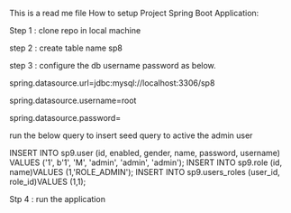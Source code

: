 This is a read me file
How to setup Project 
Spring Boot Application:

Step 1 : clone repo in local machine

step 2 : create table name sp8 

step 3 : configure the db username password as below.



spring.datasource.url=jdbc:mysql://localhost:3306/sp8

spring.datasource.username=root

spring.datasource.password=


run the below query to insert seed query to active the admin user 

INSERT INTO sp9.user (id, enabled, gender, name, password, username) VALUES ('1', b'1', 'M', 'admin', 'admin', 'admin');
INSERT INTO sp9.role (id, name)VALUES (1,'ROLE_ADMIN');
INSERT INTO sp9.users_roles (user_id, role_id)VALUES (1,1);

Stp 4 : run the application
